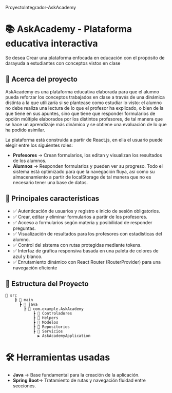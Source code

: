 ProyectoIntegrador-AskAcademy
# 📚 AskAcademy - Plataforma educativa interactiva
Se desea Crear una plataforma enfocada en educación con el propósito de darayuda a estudiantes con conceptos vistos en clase

## 🚀 Acerca del proyecto
AskAcademy es una plataforma educativa elaborada para que el alumno pueda reforzar los conceptos trabajados en clase a través de una dinámica distinta a la que utilizaría si se plantease como estudiar lo visto: el alumno no debe realiza una lectura de lo que el profesor ha explicado, o bien de la que tiene en sus apuntes, sino que tiene que responder formularios de opción múltiple elaborados por los distintos profesores, de tal manera que se hace un aprendizaje más dinámico y se obtiene una evaluación de lo que ha podido asimilar.

La plataforma está construida a partir de React.js, en ella el usuario puede elegir entre los siguientes roles:
- **Profesores** → Crean formularios, los editan y visualizan los resultados de los alumnos.
- **Alumnos** → Responden formularios y pueden ver su progreso.
Todo el sistema está optimizado para que la navegación fluya, así como su almacenamiento a partir de localStorage de tal manera que no es necesario tener una base de datos.

## 🎯 Principales características
- ✅ Autenticación de usuarios y registro e inicio de sesión obligatorios.
- ✅ Crear, editar y eliminar formularios a partir de los profesores.
- ✅ Acceso a formularios según materia y posibilidad de responder preguntas.
- ✅ Visualización de resultados para los profesores con estadísticas del alumno.
- ✅ Control del sistema con rutas protegidas mediante tokens.
- ✅ Interfaz de gráfica responsiva basada en una paleta de colores de azul y blanco.
- ✅ Enrutamiento dinámico con React Router (RouterProvider) para una navegación eficiente

## 📂 Estructura del Proyecto 
```
📂 src
    ┣ 📂 main
      ┣ 📂 java
        ┣ 📂 com.example.AskAcademy
            ┣ 📂 Controladores
            ┣ 📂 Helpers
            ┣ 📂 Modelos
            ┣ 📂 Repositorios
            ┣ 📂 Servicios
              ▶ AskAcademyApplication
```

# 🛠️ Herramientas usadas
- **Java** → Base fundamental para la creación de la aplicación.
- **Spring Boot**→ Tratamiento de rutas y navegación fluidad entre secciones.
